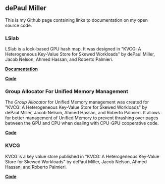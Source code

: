 ## dePaul Miller

This is my Github page containing links to documentation on my open source code.

### LSlab

LSlab is a lock-based GPU hash map. It was designed in "KVCG: A Heterogeneous Key-Value Store for Skewed Workloads" by dePaul Miller, Jacob Nelson, Ahmed Hassan, and Roberto Palmieri.

[__Documentation__](https://depaulmillz.github.io/lslab/docs/index.html)

[__Code__](https://github.com/depaulmillz/lslab)

### Group Allocator For Unified Memory Management

The _Group Allocator_ for Unified Memory management was created for "KVCG: A Heterogeneous Key-Value Store for Skewed Workloads" by dePaul Miller, Jacob Nelson, Ahmed Hassan, and Roberto Palmieri. It allows for better management of Unified Memory to prevent thrashing over pages between the GPU and CPU when dealing with CPU-GPU cooperative code.

[__Code__](https://github.com/depaulmillz/UnifiedMemoryGroupAllocation)

### KVCG

KVCG is a key value store published in "KVCG: A Heterogeneous Key-Value Store for Skewed Workloads" by dePaul Miller, Jacob Nelson, Ahmed Hassan, and Roberto Palmieri.

[__Code__](https://github.com/sss-lehigh/KVCG)
